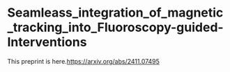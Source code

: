 # Seamleass_integration_of_magnetic_tracking_into_Fluoroscopy-guided-Interventions

This preprint is here.https://arxiv.org/abs/2411.07495
